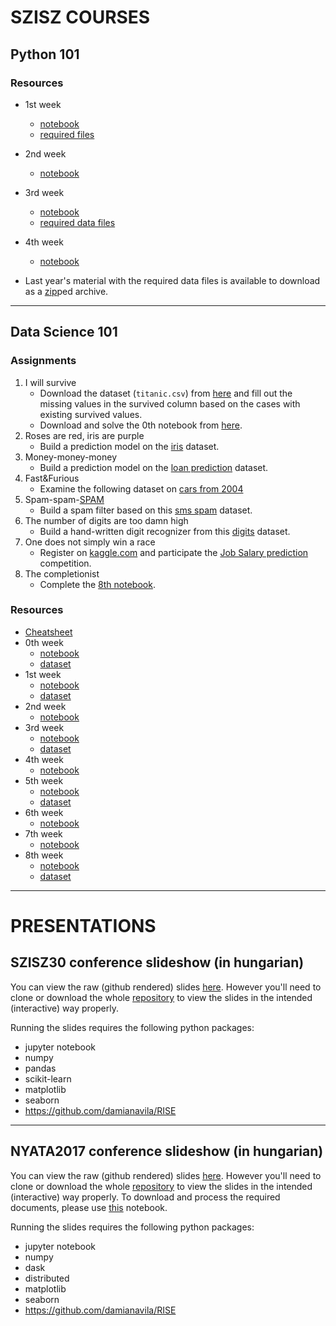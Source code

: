 # SZISZ COURSES

## Python 101

### Resources

- 1st week
    - [notebook](https://raw.githubusercontent.com/fulibacsi/notebooks/master/szisz/python101/python101_01.ipynb)
    - [required files](https://raw.githubusercontent.com/fulibacsi/notebooks/master/szisz/python101/resources/resources.zip)
- 2nd week
    - [notebook](https://raw.githubusercontent.com/fulibacsi/notebooks/master/szisz/python101/python101_02.ipynb)
- 3rd week
    - [notebook](https://raw.githubusercontent.com/fulibacsi/notebooks/master/szisz/python101/python101_03.ipynb)
    - [required data files](https://raw.githubusercontent.com/fulibacsi/notebooks/master/szisz/python101/resources/data.zip)
- 4th week
    - [notebook](https://raw.githubusercontent.com/fulibacsi/notebooks/master/szisz/python101/python101_04.ipynb)

- Last year's material with the required data files is available to download as a [zip](https://github.com/fulibacsi/notebooks/raw/master/szisz/python101/resources/python101.zip)ped archive.

---

## Data Science 101

### Assignments

1. I will survive
	- Download the dataset (`titanic.csv`) from [here](https://raw.githubusercontent.com/fulibacsi/notebooks/master/szisz/ds101/data/titanic.csv) and fill out the missing values in the survived column based on the cases with existing survived values.
	- Download and solve the 0th notebook from [here](https://raw.githubusercontent.com/fulibacsi/notebooks/master/szisz/ds101/DS101_0.ipynb).
2. Roses are red, iris are purple
    - Build a prediction model on the [iris](http://scikit-learn.org/stable/modules/generated/sklearn.datasets.load_iris.html) dataset.
3. Money-money-money
    - Build a prediction model on the [loan prediction](https://raw.githubusercontent.com/fulibacsi/notebooks/master/szisz/ds101/data/loan.csv) dataset.
4. Fast&Furious
    - Examine the following dataset on [cars from 2004](https://raw.githubusercontent.com/fulibacsi/notebooks/master/szisz/ds101/data/04cars.csv)
5. Spam-spam-[SPAM](https://www.youtube.com/watch?v=anwy2MPT5RE)
    - Build a spam filter based on this [sms spam](https://raw.githubusercontent.com/fulibacsi/notebooks/master/szisz/ds101/data/SMSSpamCollection) dataset.
6. The number of digits are too damn high
    - Build a hand-written digit recognizer from this [digits](http://scikit-learn.org/stable/modules/generated/sklearn.datasets.load_digits.html) dataset.
7. One does not simply win a race
    - Register on [kaggle.com](https://www.kaggle.com/?login=true) and participate the [Job Salary prediction](https://www.kaggle.com/c/job-salary-prediction/data) competition.
8. The completionist
    - Complete the [8th notebook](https://raw.githubusercontent.com/fulibacsi/notebooks/master/szisz/ds101/DS101_8.ipynb).

### Resources

- [Cheatsheet](https://raw.githubusercontent.com/fulibacsi/notebooks/master/szisz/ds101/Cheatsheet.ipynb)
- 0th week
    - [notebook](https://raw.githubusercontent.com/fulibacsi/notebooks/master/szisz/ds101/DS101_0.ipynb)
    - [dataset](https://raw.githubusercontent.com/fulibacsi/notebooks/master/szisz/ds101/data/titanic.csv)
- 1st week
    - [notebook](https://raw.githubusercontent.com/fulibacsi/notebooks/master/szisz/ds101/DS101_1.ipynb)
    - [dataset](https://raw.githubusercontent.com/fulibacsi/notebooks/master/szisz/ds101/data/titanic_full.csv)
- 2nd week
    - [notebook](https://raw.githubusercontent.com/fulibacsi/notebooks/master/szisz/ds101/DS101_2.ipynb)
- 3rd week
    - [notebook](https://raw.githubusercontent.com/fulibacsi/notebooks/master/szisz/ds101/DS101_3.ipynb)
    - [dataset](https://raw.githubusercontent.com/fulibacsi/notebooks/master/szisz/ds101/data/loan.csv)
- 4th week
    - [notebook](https://raw.githubusercontent.com/fulibacsi/notebooks/master/szisz/ds101/DS101_4.ipynb)
- 5th week
    - [notebook](https://raw.githubusercontent.com/fulibacsi/notebooks/master/szisz/ds101/DS101_5.ipynb)
    - [dataset](https://raw.githubusercontent.com/fulibacsi/notebooks/master/szisz/ds101/data/SMSSpamCollection)
- 6th week
    - [notebook](https://raw.githubusercontent.com/fulibacsi/notebooks/master/szisz/ds101/DS101_6.ipynb)
- 7th week
    - [notebook](https://raw.githubusercontent.com/fulibacsi/notebooks/master/szisz/ds101/DS101_7.ipynb)
- 8th week
    - [notebook](https://raw.githubusercontent.com/fulibacsi/notebooks/master/szisz/ds101/DS101_8.ipynb)
    - [dataset](https://www.kaggle.com/c/job-salary-prediction/data)

---

# PRESENTATIONS

## SZISZ30 conference slideshow (in hungarian)

You can view the raw (github rendered) slides [here](https://github.com/fulibacsi/notebooks/blob/master/presentations/szisz30/szisz30slides.ipynb). However you'll need to clone or download the whole [repository](https://github.com/fulibacsi/notebooks/archive/master.zip) to view the slides in the intended (interactive) way properly.

Running the slides requires the following python packages:

- jupyter notebook
- numpy
- pandas
- scikit-learn
- matplotlib
- seaborn
- https://github.com/damianavila/RISE

---

## NYATA2017 conference slideshow (in hungarian)

You can view the raw (github rendered) slides [here](https://github.com/fulibacsi/notebooks/blob/master/presentations/nyata2017/nyata2017slides.ipynb). However you'll need to clone or download the whole [repository](https://github.com/fulibacsi/notebooks/archive/master.zip) to view the slides in the intended (interactive) way properly. To download and process the required documents, please use [this](https://github.com/fulibacsi/notebooks/blob/master/presentations/nyata2017/scrape_mek.ipynb) notebook.

Running the slides requires the following python packages:

- jupyter notebook
- numpy
- dask
- distributed
- matplotlib
- seaborn
- https://github.com/damianavila/RISE
